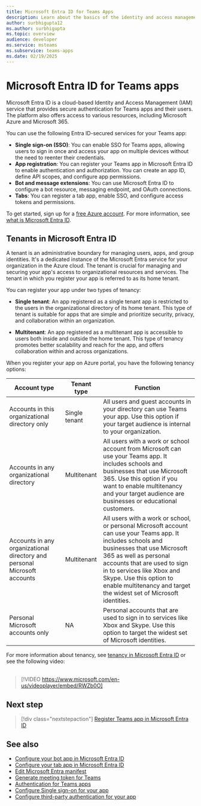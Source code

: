 ```yaml
---
title: Microsoft Entra ID for Teams Apps
description: Learn about the basics of the identity and access management service, Microsoft Entra ID, and how tenants function in Microsoft Entra ID.
author: surbhigupta12
ms.author: surbhigupta
ms.topic: overview
audience: developer
ms.service: msteams
ms.subservice: teams-apps
ms.date: 02/19/2025
---
```


# Microsoft Entra ID for Teams apps

Microsoft Entra ID is a cloud-based Identity and Access Management (IAM) service that provides secure authentication for Teams apps and their users. The platform also offers access to various resources, including Microsoft Azure and Microsoft 365.

You can use the following Entra ID-secured services for your Teams app:

* **Single sign-on (SSO)**: You can enable SSO for Teams apps, allowing users to sign in once and access your app on multiple devices without the need to reenter their credentials.
* **App registration**: You can register your Teams app in Microsoft Entra ID to enable authentication and authorization. You can create an app ID, define API scopes, and configure app permissions.
* **Bot and message extensions**: You can use Microsoft Entra ID to configure a bot resource, messaging endpoint, and OAuth connections.
* **Tabs**: You can register a tab app, enable SSO, and configure access tokens and permissions.

To get started, sign up for a [free Azure account](https://azure.microsoft.com/pricing/purchase-options/azure-account?icid=active-directory). For more information, see [what is Microsoft Entra ID](/entra/fundamentals/whatis).

## Tenants in Microsoft Entra ID

A tenant is an administrative boundary for managing users, apps, and group identities. It's a dedicated instance of the Microsoft Entra service for your organization in the Azure cloud. The tenant is crucial for managing and securing your app's access to organizational resources and services. The tenant in which you register your app is referred to as its home tenant.

You can register your app under two types of tenancy:

* **Single tenant**: An app registered as a single tenant app is restricted to the users in the organizational directory of its home tenant. This type of tenant is suitable for apps that are simple and prioritize security, privacy, and collaboration within an organization.

* **Multitenant**: An app registered as a multitenant app is accessible to users both inside and outside the home tenant. This type of tenancy promotes better scalability and reach for the app, and offers collaboration within and across organizations.

When you register your app on Azure portal, you have the following tenancy options:

| **Account type** | **Tenant type** | **Function** |
| --- | --- | --- |
| Accounts in this organizational directory only | Single tenant | All users and guest accounts in your directory can use Teams your app. Use this option if your target audience is internal to your organization. |
| Accounts in any organizational directory | Multitenant | All users with a work or school account from Microsoft can use your Teams app. It includes schools and businesses that use Microsoft 365. Use this option if you want to enable multitenancy and your target audience are businesses or educational customers. |
| Accounts in any organizational directory and personal Microsoft accounts | Multitenant | All users with a work or school, or personal Microsoft account can use your Teams app. It includes schools and businesses that use Microsoft 365 as well as personal accounts that are used to sign in to services like Xbox and Skype. Use this option to enable multitenancy and target the widest set of Microsoft identities. |
| Personal Microsoft accounts only | NA | Personal accounts that are used to sign in to services like Xbox and Skype. Use this option to target the widest set of Microsoft identities. |

For more information about tenancy, see [tenancy in Microsoft Entra ID](/entra/identity-platform/single-and-multi-tenant-apps) or see the following video:
<br>
<br>

> [!VIDEO https://www.microsoft.com/en-us/videoplayer/embed/RWZb0O]

## Next step

> [!div class="nextstepaction"]
> [Register Teams app in Microsoft Entra ID](register-teams-app-microsoft-entra-id.md)

## See also

* [Configure your bot app in Microsoft Entra ID](../bots/how-to/authentication/bot-sso-register-aad.md)
* [Configure your tab app in Microsoft Entra ID](../tabs/how-to/authentication/tab-sso-register-aad.md)
* [Edit Microsoft Entra manifest](AAD-manifest-customization.md)
* [Generate meeting token for Teams](../sbs-meeting-token-generator.yml)
* [Authentication for Teams apps](../concepts/authentication/authentication.md)
* [Configure Single sign-on for your app](add-single-sign-on.md)
* [Configure third-party authentication for your app](../bots/how-to/authentication/add-authentication.md)
